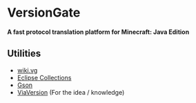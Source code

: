 # VersionGate

**A fast protocol translation platform for Minecraft: Java Edition**

## Utilities

- [wiki.vg](https://wiki.vg/Main_Page)
- [Eclipse Collections](https://www.eclipse.org/collections/)
- [Gson](https://github.com/google/gson)
- [ViaVersion](https://github.com/ViaVersion/ViaVersion) (For the idea / knowledge)